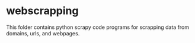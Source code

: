 # webscrapping
This folder contains python scrapy code programs for scrapping data from domains, urls, and webpages. 
